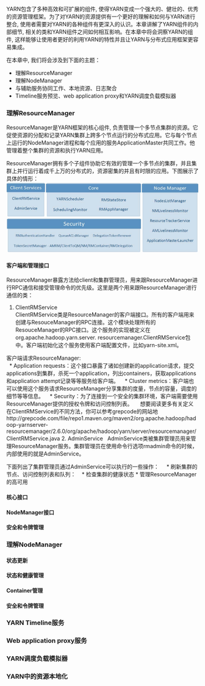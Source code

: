 YARN包含了多种高效和可扩展的组件, 使得YARN变成一个强大的、健壮的、优秀的资源管理框架。为了对YARN的资源提供有一个更好的理解和如何与YARN进行整合, 使用者需要对YARN的各种组件有更深入的认识。本章讲解了YARN组件的内部细节, 相关的类和YARN组件之间如何相互影响。在本章中将会洞察YARN的组件, 这样能够让使用者更好的利用YARN的特性并且让YARN与分布式应用框架更容易集成。  

在本章中, 我们将会涉及到下面的主题：
* 理解ResourceManager
* 理解NodeManager
* 与辅助服务协同工作、本地资源、日志聚合
* Timeline服务预览、web application proxy和YARN调度负载模拟器  

### 理解ResourceManager  
ResourceManager是YARN框架的核心组件, 负责管理一个多节点集群的资源。它促使资源的分配和记录YARN集群上跨多个节点运行的分布式应用。它与每个节点上运行的NodeManager进程和每个应用的服务ApplicationMaster共同工作。他管理着整个集群的资源和执行YARN应用。  

ResourceManager拥有多个子组件协助它有效的管理一个多节点的集群，并且集群上并行运行着成千上万的分布式的，资源密集的并且有时限的应用。下图展示了具体的情形：  
![image](/Images/yarn-deep-components.PNG)  

#### 客户端和管理接口
ResourceManager暴露方法给client和集群管理员，用来跟ResourceManager进行RPC通信和接受管理命令的优先级。这里是两个用来跟ResourceManager进行通信的类：  
1. ClientRMService  
ClientRMService类是ResourceManager的客户端接口。所有的客户端用来创建与ResouceManager的RPC连接。这个模块处理所有的ResouceManager的RPC接口。这个服务的实现被定义在org.apache.hadoop.yarn.server. resourcemanager.ClientRMService包中。客户端初始化这个服务使用客户端配置文件，比如yarn-site.xml。

客户端请求ResourceManager:  
    * Application requests：这个接口暴露了诸如创建新的application请求，提交applications到集群，杀死一个application，列出containers，获取applications和application attempt记录等等服务给客户端。
    * Cluster metrics：客户端也可以使用这个服务请求ResourceManager分享集群的度量，节点的容量，调度的细节等等信息。
    * Security：为了连接到一个安全的集群环境，客户端需要使用ResourceManager提供的授权令牌和访问控制列表。
    
想要阅读更多有关定义在ClientRMService的不同方法，你可以参考grepcode的网站地http://grepcode.com/file/repo1.maven.org/maven2/org.apache.hadoop/hadoop-yarnserver-resourcemanager/2.6.0/org/apache/hadoop/yarn/server/resourcemanager/ClientRMService.java
2. AdminService  
AdminService类被集群管理员用来管理ResourceManager服务。集群管理员在使用命令行选项rmadmin命令的时候，内部使用的就是AdminService。

下面列出了集群管理员通过AdminService可以执行的一些操作：  
    * 刷新集群的节点、访问控制列表和队列：
    * 检查集群的健康状态
    * 管理ResourceManager的高可用

#### 核心接口



#### NodeManager接口


#### 安全和令牌管理  



### 理解NodeManager  


#### 状态更新



#### 状态和健康管理



#### Container管理



#### 安全和令牌管理



### YARN Timeline服务  




### Web application proxy服务



### YARN调度负载模拟器  



### YARN中的资源本地化
